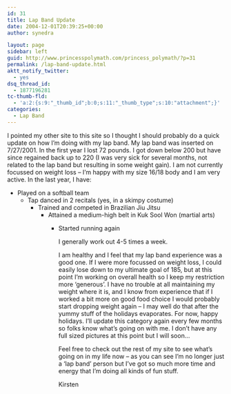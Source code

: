 ```yaml
---
id: 31
title: Lap Band Update
date: 2004-12-01T20:39:25+00:00
author: synedra

layout: page
sidebar: left
guid: http://www.princesspolymath.com/princess_polymath/?p=31
permalink: /lap-band-update.html
aktt_notify_twitter:
  - yes
dsq_thread_id:
  - 1877196281
tc-thumb-fld:
  - 'a:2:{s:9:"_thumb_id";b:0;s:11:"_thumb_type";s:10:"attachment";}'
categories:
  - Lap Band
---
```

I pointed my other site to this site so I thought I should probably do a quick update on how I&#8217;m doing with my lap band. My lap band was inserted on 7/27/2001. In the first year I lost 72 pounds. I got down below 200 but have since regained back up to 220 (I was very sick for several months, not related to the lap band but resulting in some weight gain). I am not currently focussed on weight loss &#8211; I&#8217;m happy with my size 16/18 body and I am very active. In the last year, I have:

  * Played on a softball team 
      * Tap danced in 2 recitals (yes, in a skimpy costume) 
          * Trained and competed in Brazilian Jiu Jitsu 
              * Attained a medium-high belt in Kuk Sool Won (martial arts) 
                  * Started running again
  
                    I generally work out 4-5 times a week.
  
                    I am healthy and I feel that my lap band experience was a good one. If I were more focussed on weight loss, I could easily lose down to my ultimate goal of 185, but at this point I&#8217;m working on overall health so I keep my restriction more &#8216;generous&#8217;. I have no trouble at all maintaining my weight where it is, and I know from experience that if I worked a bit more on good food choice I would probably start dropping weight again &#8211; I may well do that after the yummy stuff of the holidays evaporates. For now, happy holidays. I&#8217;ll update this category again every few months so folks know what&#8217;s going on with me. I don&#8217;t have any full sized pictures at this point but I will soon&#8230;
  
                    Feel free to check out the rest of my site to see what&#8217;s going on in my life now &#8211; as you can see I&#8217;m no longer just a &#8216;lap band&#8217; person but I&#8217;ve got so much more time and energy that I&#8217;m doing all kinds of fun stuff.
  
                    Kirsten</p>